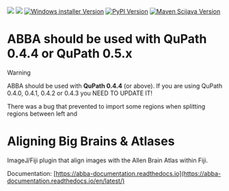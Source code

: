 [![](https://github.com/BIOP/ijp-imagetoatlas/actions/workflows/build-main.yml/badge.svg)](https://github.com/BIOP/ijp-imagetoatlas/actions/workflows/build-main.yml)
[![](https://readthedocs.org/projects/abba-documentation/badge/?version=latest)](https://abba-documentation.readthedocs.io/en/latest/)
[![Windows installer Version](https://img.shields.io/github/v/release/BIOP/ijp-imagetoatlas?label=Version-[Windows%20installer])](https://github.com/BIOP/ijp-imagetoatlas/releases)
[![PyPI Version](https://img.shields.io/pypi/v/abba_python.svg?label=Version-[PyPI])](https://pypi.python.org/pypi/abba_python)
[![Maven Scijava Version](https://img.shields.io/github/v/tag/BIOP/ijp-imagetoatlas?label=Version-[Maven%20Scijava])](https://maven.scijava.org/#nexus-search;quick~imagetoatlasregister)


# ABBA should be used with **QuPath 0.4.4** or **QuPath 0.5.x**

> [!WARNING]  
> ABBA should be used with **QuPath 0.4.4** (or above). If you are using QuPath 0.4.0, 0.4.1, 0.4.2 or 0.4.3 you NEED TO UPDATE IT!

There was a bug that prevented to import some regions when splitting regions between left and 

# Aligning Big Brains & Atlases

ImageJ/Fiji plugin that align images with the Allen Brain Atlas within Fiji.

Documentation: [https://abba-documentation.readthedocs.io](https://abba-documentation.readthedocs.io/en/latest/)

